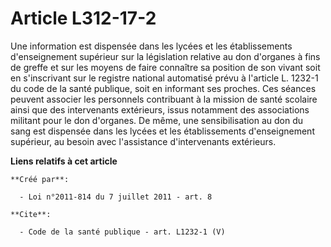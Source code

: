 # Article L312-17-2

Une information est dispensée dans les lycées et les établissements d'enseignement supérieur sur la législation relative au
don d'organes à fins de greffe et sur les moyens de faire connaître sa position de son vivant soit en s'inscrivant sur le
registre national automatisé prévu à l'article L. 1232-1 du code de la santé publique, soit en informant ses proches. Ces
séances peuvent associer les personnels contribuant à la mission de santé scolaire ainsi que des intervenants extérieurs,
issus notamment des associations militant pour le don d'organes. De même, une sensibilisation au don du sang est dispensée
dans les lycées et les établissements d'enseignement supérieur, au besoin avec l'assistance d'intervenants extérieurs.

**Liens relatifs à cet article**

	**Créé par**:

	  - Loi n°2011-814 du 7 juillet 2011 - art. 8

	**Cite**:

	  - Code de la santé publique - art. L1232-1 (V)
